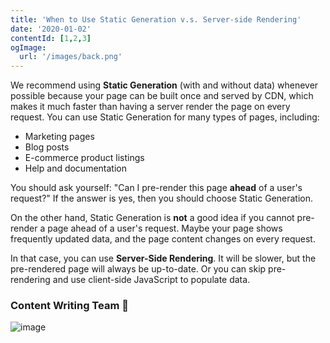 ```yaml
---
title: 'When to Use Static Generation v.s. Server-side Rendering'
date: '2020-01-02'
contentId: [1,2,3]
ogImage:
  url: '/images/back.png'
---
```

We recommend using **Static Generation** (with and without data) whenever possible because your page can be built once and served by CDN, which makes it much faster than having a server render the page on every request.
You can use Static Generation for many types of pages, including:

* Marketing pages
* Blog posts
* E-commerce product listings
* Help and documentation

You should ask yourself: "Can I pre-render this page **ahead** of a user's request?" If the answer is yes, then you should choose Static Generation.

On the other hand, Static Generation is **not** a good idea if you cannot pre-render a page ahead of a user's request. Maybe your page shows frequently updated data, and the page content changes on every request.

In that case, you can use **Server-Side Rendering**. It will be slower, but the pre-rendered page will always be up-to-date. Or you can skip pre-rendering and use client-side JavaScript to populate data.


### Content Writing Team 📝
![image](/images/pexels-ali-pazani-2777898.jpg)